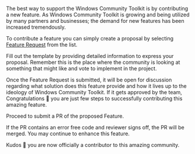 The best way to support the Windows Community Toolkit is by contributing a new feature. As Windows Community Toolkit is growing and being utilized by many partners and businesses; the demand for new features has been increased tremendously.

To contribute a feature you can simply create a proposal by selecting [Feature Request](https://github.com/windows-toolkit/WindowsCommunityToolkit/issues/new/choose) from the list.

Fill out the template by providing detailed information to express your proposal. Remember this is the place where the community is looking at something that might like and vote to implement in the project.

Once the Feature Request is submitted, it will be open for discussion regarding what solution does this feature provide and how it lives up to the ideology of Windows Community Toolkit. If it gets approved by the team, Congratulations :tada: you are just few steps to successfully contributing this amazing feature.

Proceed to submit a PR of the proposed Feature.

If the PR contains an error free code and reviewer signs off, the PR will be merged. You may continue to enhance this feature.

Kudos :medal_sports: you are now officially a contributor to this amazing community.